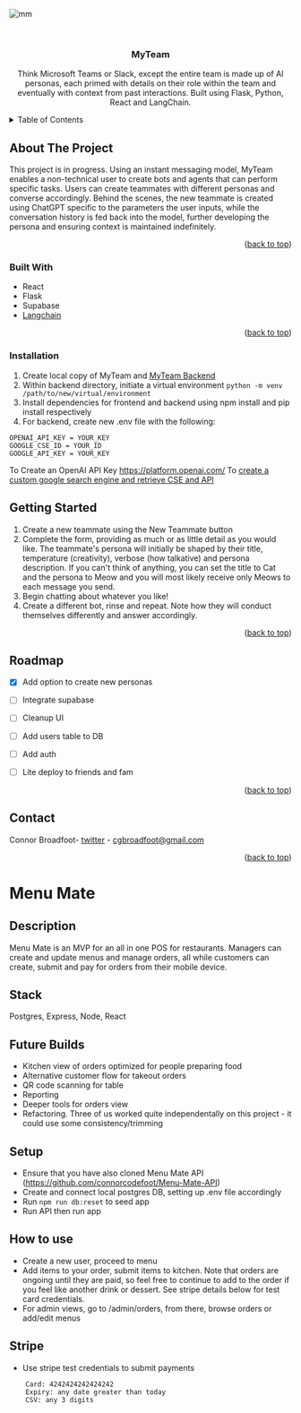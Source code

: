 <!-- Improved compatibility of back to top link: See: https://github.com/othneildrew/Best-README-Template/pull/73 -->
<a name="readme-top"></a>
<!--
*** Thanks for checking out the Best-README-Template. If you have a suggestion
*** that would make this better, please fork the repo and create a pull request
*** or simply open an issue with the tag "enhancement".
*** Don't forget to give the project a star!
*** Thanks again! Now go create something AMAZING! :D
-->
<!-- PROJECT LOGO -->
![mm]

<br />
<div align="center">


  <h3 align="center">MyTeam</h3>

  <p align="center">
    Think Microsoft Teams or Slack, except the entire team is made up of AI personas, each primed with details on their role within the team and eventually with context from past interactions. Built using Flask, Python, React and LangChain.
  </p>
</div>

<!-- TABLE OF CONTENTS -->
<details>
  <summary>Table of Contents</summary>
  <ol>
    <li>
      <a href="#about-the-project">About The Project</a>
      <ul>
        <li><a href="#built-with">Built With</a></li>
      </ul>
    </li>
    <li>
      <a href="#getting-started">Installation</a>
    <li>
      <a href="#installation">Getting Started</a></li>
    </li>
  </ol>
</details>

<!-- ABOUT THE PROJECT -->
## About The Project

This project is in progress. Using an instant messaging model, MyTeam enables a non-technical user to create bots and agents that can perform specific tasks. Users can create teammates with different personas and converse accordingly. Behind the scenes, the new teammate is created using ChatGPT specific to the parameters the user inputs, while the conversation history is fed back into the model, further developing the persona and ensuring context is maintained indefinitely. 

<p align="right">(<a href="#readme-top">back to top</a>)</p>

### Built With

* React
* Flask
* Supabase
* [Langchain](https://langchain.com/)

<p align="right">(<a href="#readme-top">back to top</a>)</p>

<!-- GETTING STARTED -->
### Installation

1. Create local copy of MyTeam and [MyTeam Backend](https://github.com/connorcodefoot/myteam-backend)
2. Within backend directory, initiate a virtual environment ```python -m venv /path/to/new/virtual/environment```
3. Install dependencies for frontend and backend using npm install and pip install respectively
4. For backend, create new .env file with the following:
```
OPENAI_API_KEY = YOUR_KEY
GOOGLE_CSE_ID = YOUR_ID
GOOGLE_API_KEY = YOUR_KEY
``` 

To Create an OpenAI API Key https://platform.openai.com/
To [create a custom google search engine and retrieve CSE and API](https://stackoverflow.com/questions/37083058/programmatically-searching-google-in-python-using-custom-search)
  
## Getting Started

1. Create a new teammate using the New Teammate button
2. Complete the form, providing as much or as little detail as you would like. The teammate's persona will initially be shaped by their title, temperature (creativity), verbose (how talkative) and persona description. If you can't think of anything, you can set the title to Cat and the persona to Meow and you will most likely receive only Meows to each message you send. 
3. Begin chatting about whatever you like!
4. Create a different bot, rinse and repeat. Note how they will conduct themselves differently and answer accordingly.

<p align="right">(<a href="#readme-top">back to top</a>)</p>



<!-- ROADMAP -->
## Roadmap

- [X] Add option to create new personas
- [ ] Integrate supabase
- [ ] Cleanup UI
- [ ] Add users table to DB
- [ ] Add auth
- [ ] Lite deploy to friends and fam


<p align="right">(<a href="#readme-top">back to top</a>)</p>

<!-- CONTACT -->
## Contact

Connor Broadfoot- [twitter](https://twitter.com/brocollihotdog) - cgbroadfoot@gmail.com


<p align="right">(<a href="#readme-top">back to top</a>)</p>

<!-- MARKDOWN LINKS & IMAGES -->
<!-- https://www.markdownguide.org/basic-syntax/#reference-style-links -->
[mm]:(https://github.com/connorcodefoot/Menu-Mate/blob/master/src/MMLogo.gif)
[contributors-shield]: https://img.shields.io/github/contributors/othneildrew/Best-README-Template.svg?style=for-the-badge
[contributors-url]: https://github.com/othneildrew/Best-README-Template/graphs/contributors
[forks-shield]: https://img.shields.io/github/forks/othneildrew/Best-README-Template.svg?style=for-the-badge
[forks-url]: https://github.com/othneildrew/Best-README-Template/network/members
[stars-shield]: https://img.shields.io/github/stars/othneildrew/Best-README-Template.svg?style=for-the-badge
[stars-url]: https://github.com/othneildrew/Best-README-Template/stargazers
[issues-shield]: https://img.shields.io/github/issues/othneildrew/Best-README-Template.svg?style=for-the-badge
[issues-url]: https://github.com/othneildrew/Best-README-Template/issues
[license-shield]: https://img.shields.io/github/license/othneildrew/Best-README-Template.svg?style=for-the-badge
[license-url]: https://github.com/othneildrew/Best-README-Template/blob/master/LICENSE.txt
[linkedin-shield]: https://img.shields.io/badge/-LinkedIn-black.svg?style=for-the-badge&logo=linkedin&colorB=555
[linkedin-url]: https://linkedin.com/in/othneildrew
[product-screenshot]: images/screenshot.png
[Next.js]: https://img.shields.io/badge/next.js-000000?style=for-the-badge&logo=nextdotjs&logoColor=white
[Next-url]: https://nextjs.org/
[React.js]: https://img.shields.io/badge/React-20232A?style=for-the-badge&logo=react&logoColor=61DAFB
[React-url]: https://reactjs.org/
[Vue.js]: https://img.shields.io/badge/Vue.js-35495E?style=for-the-badge&logo=vuedotjs&logoColor=4FC08D
[Vue-url]: https://vuejs.org/
[Angular.io]: https://img.shields.io/badge/Angular-DD0031?style=for-the-badge&logo=angular&logoColor=white
[Angular-url]: https://angular.io/
[Svelte.dev]: https://img.shields.io/badge/Svelte-4A4A55?style=for-the-badge&logo=svelte&logoColor=FF3E00
[Svelte-url]: https://svelte.dev/
[Laravel.com]: https://img.shields.io/badge/Laravel-FF2D20?style=for-the-badge&logo=laravel&logoColor=white
[Laravel-url]: https://laravel.com
[Bootstrap.com]: https://img.shields.io/badge/Bootstrap-563D7C?style=for-the-badge&logo=bootstrap&logoColor=white
[Bootstrap-url]: https://getbootstrap.com
[JQuery.com]: https://img.shields.io/badge/jQuery-0769AD?style=for-the-badge&logo=jquery&logoColor=white
[JQuery-url]: https://jquery.com 







# Menu Mate

## Description

Menu Mate is an MVP for an all in one POS for restaurants. Managers can create and update menus and manage orders, all while customers can create, submit and pay for orders from their mobile device.

## Stack

Postgres, Express, Node, React

## Future Builds

- Kitchen view of orders optimized for people preparing food
- Alternative customer flow for takeout orders
- QR code scanning for table
- Reporting
- Deeper tools for orders view
- Refactoring. Three of us worked quite independentally on this project - it could use some consistency/trimming


## Setup

- Ensure that you have also cloned Menu Mate API (https://github.com/connorcodefoot/Menu-Mate-API)
- Create and connect local postgres DB, setting up .env file accordingly
- Run ```npm run db:reset``` to seed app
- Run API then run app

## How to use
- Create a new user, proceed to menu
- Add items to your order, submit items to kitchen. Note that orders are ongoing until they are paid, so feel free to continue to add to the order if you feel like another drink or dessert. See stripe details below for test card credentials.
- For admin views, go to /admin/orders, from there, browse orders or add/edit menus

## Stripe

- Use stripe test credentials to submit payments
``` 
    Card: 4242424242424242
    Expiry: any date greater than today
    CSV: any 3 digits
```




